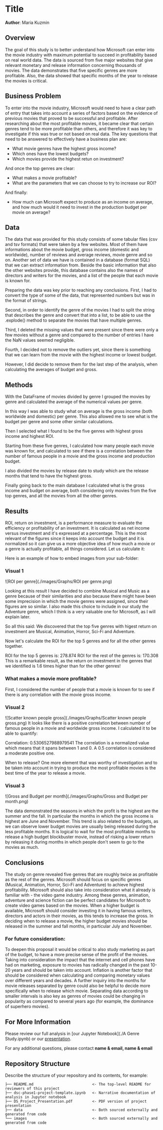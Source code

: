 # Title

**Author**: Maria Kuzmin
## Overview

The goal of this study is to better understand how Microsoft can enter into the movie industry with maximum potential to succeed in profitability based on real world data.
The data is sourced from five major websites that give relevant monetary and release information concerning thousands of movies.
The data demonstrates that five specific genres are more profitable.
Also, the data showed that specific months of the year to release the movies is critical.

## Business Problem

To enter into the movie industry, Microsoft would need to have a clear path of entry that takes into account a series of factors based on the evidence of previous movies that proved to be successful and profitable. After researching about the most profitable movies, it became clear that certain genres tend to be more profitable than others, and therefore it was key to investigate if this was true or not based on real data. The key questions that need to be answered to effectively have a business plan are:

- What movie genres have the highest gross income?
- Which ones have the lowest budgets?
- Which movies provide the highest retun on investment?

And once the top genres are clear:
- What makes a movie profitable?
- What are the parameters that we can choose to try to increase our ROI?

And finally: 
- How much can Microsoft expect to produce as an income on average, and how much would it need to invest in the production budget per movie on average?

## Data

The data that was provided for this study consists of some tabular files (csv and tsv formats) that were taken by a few websites. Most of them have informations about the movie budget, gross income (domestic and worldwide), number of reviews and average reviews, movie genre and so on.
Another set of data we have is contained in a database (format SQL) that we can extract information from.
Beside the basic information that also the other websites provide, this database contains also the names of directors and writers for the movies, and a list of the people that each movie is known for.

Preparing the data was key prior to reaching any conclusions. 
First, I had to convert the type of some of the data, that represented numbers but was in the format of strings. 

Second, in order to identify the genre of the movies I had to split the string that describes the genre and convert that into a list, to be able to use the .explode() method to separate the movies that have multiple genres.

Third, I deleted the missing values that were present since there were only a few movies without a genre and compared to the number of entries I have the NaN values seemed negligible.

Fourth, I decided not to remove the outliers yet, since there is something that we can learn from the movie with the highest income or lowest budget.

However, I did decide to remove them for the last step of the analysis, when calculating the averages of budget and gross.

## Methods

With the DataFrame of movies divided by genre I grouped the movies by genre and calculated the average of the numerical values per genre.

In this way I was able to study what on average is the gross income (both worldwide and domestic) per genre. This also allowed me to see what is the budget per genre and some other similar calculations.

Then I selected what I found to be the five genres with highest gross income and highest ROI.

Starting from these five genres, I calculated how many people each movie was known for, and calculated to see if there is a correlation between the number of famous people in a movie and the gross income and production budget.

I also divided the movies by release date to study which are the release months that tend to have the highest gross.

Finally going back to the main database I calculated what is the gross income and budget on average, both considering only movies from the five top genres, and all the movies from all the other genres.

## Results

ROI, return on investment, is a performance measure to evaluate the efficiency or profitability of an investment. It is calculated as net income versus investment and it's expressed at a percentage. This is the most relevant of the figures since it keeps into account the budget and it is normalized so it can give us a more objective idea of how much a movie or a genre is actually profitable, all things considered. Let us calculate it:

Here is an example of how to embed images from your sub-folder:

### Visual 1
![ROI per genre](./images/Graphs/ROI per genre.png)

Looking at this result I have decided to combine Musical and Music as a genre because of their similarities and also because there might have been some imprecision in which the movie genres were assigned, since their figures are so similar. I also made this choice to include in our study the Adventure genre, which I think is a very valuable one for Microsoft, as I will explain later.

So all this said: We discovered that the top five genres with higest return on investment are Musical, Animation, Horror, Sci-Fi and Adventure.

Now let's calculate the ROI for the top 5 genres and for all the other genres together.

ROI for the top 5 genres is: 278.874 
ROI for the rest of the genres is: 170.308
This is a remarkable result, as the return on investment in the genres that we identified is 1.6 times higher than for the other genres!

### What makes a movie more profitable?
First, I considered the number of people that a movie is known for to see if there is any correlation with the movie gross income.

### Visual 2
![Scatter known people gross](./images/Graphs/Scatter known people gross.png)
It looks like there is a positive correlation between number of famous people in a movie and worldwide gross income.
I calculated it to be able to quantify:

Correlation:  0.5306527988979541
The correlation is a normalized value which means that it spans between 1 and 0.
A 0.5 correlation is considered a moderate positive one.

When to release?
One more element that was worthy of investigation and to be taken into account in trying to produce the most profitable movies is the best time of the year to release a movie.

### Visual 3
![Gross and Budget per month](./images/Graphs/Gross and Budget per month.png)

The data demonstrated the seasons in which the profit is the highest are the summer and the fall. In particular the months in which the gross income is highest are June and November. This trend is also related to the budgets, as we can observe lower budget movies are usually being released during the less profitable months. It is logical to wait for the most profitable months to release a high budget blockbuster movie, instead of risking a lower return by releasing it during months in which people don't seem to go to the movies as much.


## Conclusions
The study on genre revealed five genres that are roughly twice as profitable as the rest of the genres.
Microsoft should focus on specific genres (Musical, Animation, Horror, Sci-Fi and Adventure) to achieve highest profitability.
Microsoft should also take into consideration what it already is familiar with - the video game industry. Among these genres, animation, adventure and science fiction can be perfect candidates for Microsoft to create video games based on the movies.
When a higher budget is available, Microsoft should consider investing it in having famous writers, directors and actors in their movies, as this tends to increase the gross.
In deciding when to release a movie, the higher budget movies should be released in the summer and fall months, in particular July and November.
### For future consideration:
To deepen this proposal it would be critical to also study marketing as part of the budget, to have a more precise sense of the profit of the movies. Taking into consideration the impact that the internet and cell phones have had on marketing, exposure to movies has radically changed in the past 10-20 years and should be taken into account.
Inflation is another factor that should be considered when calculating and comparing monetary values over different years and decades.
A further inquiry into the months for movie releases separated by genre could also be helpful to decide more specifically when to release which movie.
Separating data according to smaller intervals is also key as genres of movies could be changing in popularity as compared to several years ago (for example, the dominance of superhero movies).

## For More Information

Please review our full analysis in [our Jupyter Notebook](./A Genre Study.ipynb) or our [presentation](./DS_Project_Presentation.pdf).

For any additional questions, please contact **name & email, name & email**

## Repository Structure

Describe the structure of your repository and its contents, for example:

```
├── README.md                           <- The top-level README for reviewers of this project
├── dsc-phase1-project-template.ipynb   <- Narrative documentation of analysis in Jupyter notebook
├── DS_Project_Presentation.pdf         <- PDF version of project presentation
├── data                                <- Both sourced externally and generated from code
└── images                              <- Both sourced externally and generated from code
```